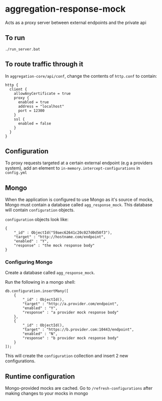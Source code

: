# aggregation-response-mock

Acts as a proxy server between external endpoints and the private api

## To run

`./run_server.bat`

## To route traffic through it

In `aggregation-core/api/conf`, change the contents of `http.conf` to contain:

```
http {
  client {
    allowAnyCertificate = true
    proxy {
      enabled = true
      address = "localhost"
      port = 12300
    }
    ssl {
      enabled = false
    }
  }
}
```

## Configuration

To proxy requests targeted at a certain external endpoint (e.g a providers system), add an element to `in-memory.intercept-configurations` in `config.yml`

## Mongo

When the application is configured to use Mongo as it's source of mocks, Mongo must contain a database called `agg_response_mock`. This database will contain `configuration` objects.

`configuration` objects look like:

```
{
    "_id" : ObjectId("59aec62641c20c027d0d50f3"),
    "target" : "http://hostname.com/endpoint",
    "enabled" : "Y",
    "response" : "the mock response body"
}
```

### Configuring Mongo

Create a database called `agg_response_mock`.

Run the following in a mongo shell:

```
db.configuration.insertMany([
	{
	    "_id" : ObjectId(),
	    "target" : "http://a.provider.com/endpoint",
	    "enabled" : "Y",
	    "response" : "a provider mock response body"
	},
	{
	    "_id" : ObjectId(),
	    "target" : "https://b.provider.com:10443/endpoint",
	    "enabled" : "N",
	    "response" : "b provider mock response body"
	}
]);
```

This will create the `configuration` collection and insert 2 new configurations.

## Runtime configuration

Mongo-provided mocks are cached. Go to `/refresh-configurations` after making changes to your mocks in mongo
